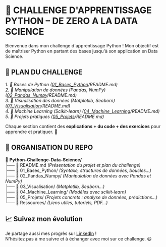 # 🚀 CHALLENGE D'APPRENTISSAGE PYTHON – DE ZERO A LA DATA SCIENCE

Bienvenue dans mon challenge d'apprentissage Python ! Mon objectif est de maîtriser Python en partant des bases jusqu'à son application en Data Science. 

## 📌 PLAN DU CHALLENGE

_1. 🔹 Bases de Python ([01_Bases_Python](01_Bases_Python)/README.md)   
2. 🔹 Manipulation de données (Pandas, NumPy) ([02_Pandas_Numpy](02_Pandas_Numpy)/README.md)   
3. 🔹 Visualisation des données (Matplotlib, Seaborn) ([03_Visualisation](03_Visualisation)/README.md)   
4. 🔹 Machine Learning (Scikit-learn) ([04_Machine_Learning](04_Machine_Learning)/README.md)    
5. 🔹 Projets pratiques ([05_Projets](05_Projets)/README.md)_

Chaque section contient des **explications + du code + des exercices** pour apprendre et pratiquer. 🚀

## 📂 ORGANISATION DU REPO

📂 **Python-Challenge-Data-Science/**  
├── 📜 README.md *(Présentation du projet et plan du challenge)*  
├── 📂 01_Bases_Python/ *(Syntaxe, structures de données, boucles…)*  
├── 📂 02_Pandas_Numpy/ *(Manipulation de données avec Pandas et NumPy)*  
├── 📂 03_Visualisation/ *(Matplotlib, Seaborn…)*  
├── 📂 04_Machine_Learning/ *(Modèles avec scikit-learn)*  
├── 📂 05_Projets/ *(Projets concrets : analyse de données, prédictions…)*  
└── 📂 Ressources/ *(Liens utiles, tutoriels, PDF…)*  

## 📈 Suivez mon évolution

Je partage aussi mes progrès sur [LinkedIn](https://www.linkedin.com/in/narcisse-dalko-ab070b2a4) !  
N'hésitez pas à me suivre et à échanger avec moi sur ce challenge. 😃
